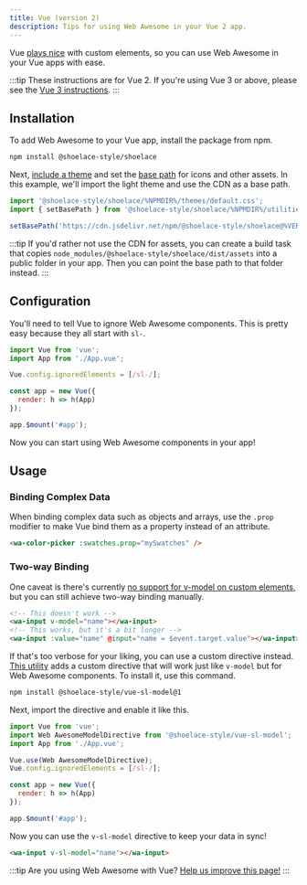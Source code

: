 ```yaml
---
title: Vue (version 2)
description: Tips for using Web Awesome in your Vue 2 app.
---
```


Vue [plays nice](https://custom-elements-everywhere.com/#vue) with custom elements, so you can use Web Awesome in your Vue apps with ease.

:::tip
These instructions are for Vue 2. If you're using Vue 3 or above, please see the [Vue 3 instructions](/frameworks/vue).
:::

## Installation

To add Web Awesome to your Vue app, install the package from npm.

```bash
npm install @shoelace-style/shoelace
```

Next, [include a theme](/getting-started/themes) and set the [base path](/getting-started/installation#setting-the-base-path) for icons and other assets. In this example, we'll import the light theme and use the CDN as a base path.

```jsx
import '@shoelace-style/shoelace/%NPMDIR%/themes/default.css';
import { setBasePath } from '@shoelace-style/shoelace/%NPMDIR%/utilities/base-path';

setBasePath('https://cdn.jsdelivr.net/npm/@shoelace-style/shoelace@%VERSION%/%CDNDIR%/');
```

:::tip
If you'd rather not use the CDN for assets, you can create a build task that copies `node_modules/@shoelace-style/shoelace/dist/assets` into a public folder in your app. Then you can point the base path to that folder instead.
:::

## Configuration

You'll need to tell Vue to ignore Web Awesome components. This is pretty easy because they all start with `sl-`.

```js
import Vue from 'vue';
import App from './App.vue';

Vue.config.ignoredElements = [/sl-/];

const app = new Vue({
  render: h => h(App)
});

app.$mount('#app');
```

Now you can start using Web Awesome components in your app!

## Usage

### Binding Complex Data

When binding complex data such as objects and arrays, use the `.prop` modifier to make Vue bind them as a property instead of an attribute.

```html
<wa-color-picker :swatches.prop="mySwatches" />
```

### Two-way Binding

One caveat is there's currently [no support for v-model on custom elements](https://github.com/vuejs/vue/issues/7830), but you can still achieve two-way binding manually.

```html
<!-- This doesn't work -->
<wa-input v-model="name"></wa-input>
<!-- This works, but it's a bit longer -->
<wa-input :value="name" @input="name = $event.target.value"></wa-input>
```

If that's too verbose for your liking, you can use a custom directive instead. [This utility](https://www.npmjs.com/package/@shoelace-style/vue-sl-model) adds a custom directive that will work just like `v-model` but for Web Awesome components. To install it, use this command.

```bash
npm install @shoelace-style/vue-sl-model@1
```

Next, import the directive and enable it like this.

```js
import Vue from 'vue';
import Web AwesomeModelDirective from '@shoelace-style/vue-sl-model';
import App from './App.vue';

Vue.use(Web AwesomeModelDirective);
Vue.config.ignoredElements = [/sl-/];

const app = new Vue({
  render: h => h(App)
});

app.$mount('#app');
```

Now you can use the `v-sl-model` directive to keep your data in sync!

```html
<wa-input v-sl-model="name"></wa-input>
```

:::tip
Are you using Web Awesome with Vue? [Help us improve this page!](https://github.com/shoelace-style/shoelace/blob/next/docs/frameworks/vue-2.md)
:::
